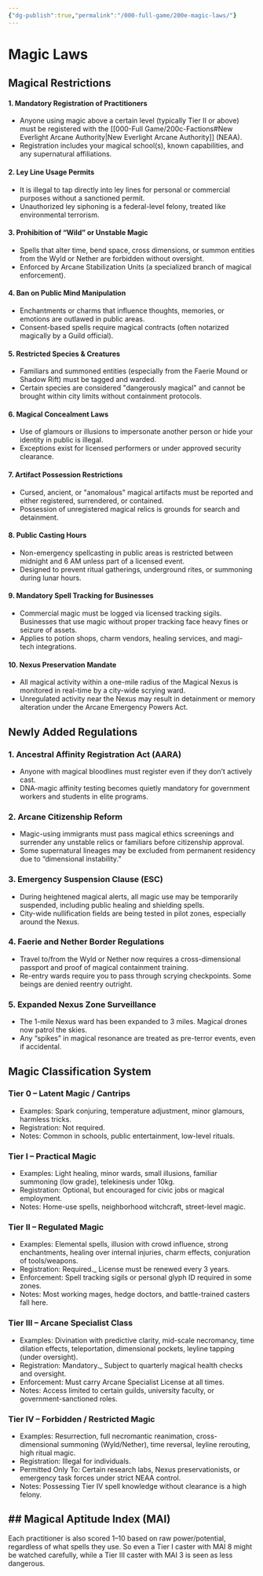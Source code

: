 ```yaml
---
{"dg-publish":true,"permalink":"/000-full-game/200e-magic-laws/"}
---
```


# Magic Laws

## Magical Restrictions

#### 1. Mandatory Registration of Practitioners
- Anyone using magic above a certain level (typically Tier II or above) must be registered with the [[000-Full Game/200c-Factions#New Everlight Arcane Authority\|New Everlight Arcane Authority]] (NEAA).
- Registration includes your magical school(s), known capabilities, and any supernatural affiliations. 

#### 2. Ley Line Usage Permits

- It is illegal to tap directly into ley lines for personal or commercial purposes without a sanctioned permit.
- Unauthorized ley siphoning is a federal-level felony, treated like environmental terrorism.

#### 3. Prohibition of “Wild” or Unstable Magic

- Spells that alter time, bend space, cross dimensions, or summon entities from the Wyld or Nether are forbidden without oversight.
- Enforced by Arcane Stabilization Units (a specialized branch of magical enforcement).

#### 4. Ban on Public Mind Manipulation

- Enchantments or charms that influence thoughts, memories, or emotions are outlawed in public areas.
- Consent-based spells require magical contracts (often notarized magically by a Guild official).

#### 5. Restricted Species & Creatures

- Familiars and summoned entities (especially from the Faerie Mound or Shadow Rift) must be tagged and warded.
- Certain species are considered "dangerously magical" and cannot be brought within city limits without containment protocols.

#### 6. Magical Concealment Laws

- Use of glamours or illusions to impersonate another person or hide your identity in public is illegal.
- Exceptions exist for licensed performers or under approved security clearance.

#### 7. Artifact Possession Restrictions

- Cursed, ancient, or "anomalous" magical artifacts must be reported and either registered, surrendered, or contained.
- Possession of unregistered magical relics is grounds for search and detainment.

#### 8. Public Casting Hours

- Non-emergency spellcasting in public areas is restricted between midnight and 6 AM unless part of a licensed event.  
- Designed to prevent ritual gatherings, underground rites, or summoning during lunar hours.

#### 9. Mandatory Spell Tracking for Businesses

- Commercial magic must be logged via licensed tracking sigils. Businesses that use magic without proper tracking face heavy fines or seizure of assets.
- Applies to potion shops, charm vendors, healing services, and magi-tech integrations.

#### 10. Nexus Preservation Mandate

- All magical activity within a one-mile radius of the Magical Nexus is monitored in real-time by a city-wide scrying ward.
- Unregulated activity near the Nexus may result in detainment or memory alteration under the Arcane Emergency Powers Act.

## Newly Added Regulations

### 1. Ancestral Affinity Registration Act (AARA)

- Anyone with magical bloodlines must register even if they don’t actively cast.
- DNA-magic affinity testing becomes quietly mandatory for government workers and students in elite programs.

### 2. Arcane Citizenship Reform

- Magic-using immigrants must pass magical ethics screenings and surrender any unstable relics or familiars before citizenship approval.
- Some supernatural lineages may be excluded from permanent residency due to “dimensional instability.”

### 3. Emergency Suspension Clause (ESC)

- During heightened magical alerts, all magic use may be temporarily suspended, including public healing and shielding spells.
- City-wide nullification fields are being tested in pilot zones, especially around the Nexus.

### 4. Faerie and Nether Border Regulations

- Travel to/from the Wyld or Nether now requires a cross-dimensional passport and proof of magical containment training.
- Re-entry wards require you to pass through scrying checkpoints. Some beings are denied reentry outright.

### 5. Expanded Nexus Zone Surveillance

- The 1-mile Nexus ward has been expanded to 3 miles. Magical drones now patrol the skies.
- Any “spikes” in magical resonance are treated as pre-terror events, even if accidental.

## Magic Classification System

### Tier 0 – Latent Magic / Cantrips

- Examples: Spark conjuring, temperature adjustment, minor glamours, harmless tricks.
- Registration: Not required. 
- Notes: Common in schools, public entertainment, low-level rituals.

### Tier I – Practical Magic

- Examples: Light healing, minor wards, small illusions, familiar summoning (low grade), telekinesis under 10kg.
- Registration: Optional, but encouraged for civic jobs or magical employment.
- Notes: Home-use spells, neighborhood witchcraft, street-level magic.  

### Tier II – Regulated Magic

- Examples: Elemental spells, illusion with crowd influence, strong enchantments, healing over internal injuries, charm effects, conjuration of tools/weapons.
- Registration: Required._ License must be renewed every 3 years.
- Enforcement: Spell tracking sigils or personal glyph ID required in some zones.
- Notes: Most working mages, hedge doctors, and battle-trained casters fall here.

### Tier III – Arcane Specialist Class

- Examples: Divination with predictive clarity, mid-scale necromancy, time dilation effects, teleportation, dimensional pockets, leyline tapping (under oversight).
- Registration: Mandatory._ Subject to quarterly magical health checks and oversight.
- Enforcement: Must carry Arcane Specialist License at all times.
- Notes: Access limited to certain guilds, university faculty, or government-sanctioned roles.

### Tier IV – Forbidden / Restricted Magic

- Examples: Resurrection, full necromantic reanimation, cross-dimensional summoning (Wyld/Nether), time reversal, leyline rerouting, high ritual magic.
- Registration: Illegal for individuals. 
- Permitted Only To: Certain research labs, Nexus preservationists, or emergency task forces under strict NEAA control.
- Notes: Possessing Tier IV spell knowledge without clearance is a high felony.

## ## Magical Aptitude Index (MAI)

Each practitioner is also scored 1–10 based on raw power/potential, regardless of what spells they use. So even a Tier I caster with MAI 8 might be watched carefully, while a Tier III caster with MAI 3 is seen as less dangerous.